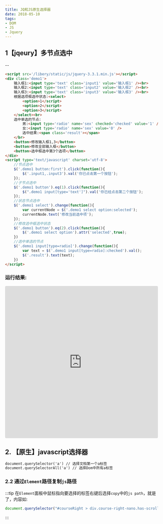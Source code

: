 ```yaml
---
title: JQ和JS原生选择器
date: 2018-05-10
tags:
- DOM
- JS
- Jquery
---
```


##  1【jqeury】多节点选中
--
``` html
<script src='/libery/static/js/jquery-3.3.1.min.js'></script>
<div class='demo1'>
    输入框1:<input type='text' class='input1' value='输入框1' /><br>
    输入框2:<input type='text' class='input2' value='输入框2' /><br>
    输入框3:<input type='text' class='input3' value='输入框3' /><br>
    根据选项框选中状态:<select>
        <option>1</script>
        <option>2</script>
        <option>3</script>
    </select><br>
    选中单选的节点:
        男:<input type='radio' name='sex' checked='checked' value='1' />
        女:<input type='radio' name='sex' value='0' />
        选中结果:<span class='result'></span>
    </br>
    <button>修改输入框1,3</button>
    <button>修改全部输入框</button>
    <button>选中框选中第3个选项</button>
</div>
<script type='text/javascript' charset='utf-8'>
    //节点选中
    $('.demo1 button:first').click(function(){
        $('.input1,.input3').val('你已点击第一个按钮');
    });
    //子节点选中
    $('.demo1 button').eq(1).click(function(){
        $(".demo1 input[type='text']").val('你已经点击第二个按钮');
    });
    //状态节点选中
    $('.demo1 select').change(function(){
        var currentNode = $('.demo1 select option:selected');
        currentNode.text('修改当前选中项');
    });
    //修改选中框选中状态
    $('.demo1 button').eq(2).click(function(){
        $('.demo1 select option').attr('selected',true);
    })
    //选中单选的节点
    $('.demo1 input[type=radio]').change(function(){
        var text = $('.demo1 input[type=radio]:checked').val();
        $('.result').text(text);
    })
</script>
```
<!--more-->
### 运行结果:
<iframe
src="https://codesandbox.io/embed/jq-and-js-selector-i95ur?hidenavigation=1&amp;autoresize=1&amp;fontsize=14&amp;module=%2Fsrc%2Fapp.controller.ts"
style="width:100%;height:500px;border:0;border-radius:4px;overflow:hidden;"
sandbox="allow-modals allow-forms allow-popups allow-scripts allow-same-origin"></iframe>

## 2. 【原生】javascript选择器

``` html 
document.querySelector('a') // 选择文档第一个a标签
document.querySelectorAll('a') // 选择Dom中所有a标签

```
### 2.2 通过`Element`路径复制`js`路径


:::tip
在`Element`面板中鼠标指向要选择的标签右键后选择`copy`中的`js path`，就是了，内容如:
```javascript
document.querySelector("#courseRight > div.course-right-nano.has-scrollbar > div.nano-right-content.nano-content > div.c-panel.video-panel.current > div > p")
```
:::
